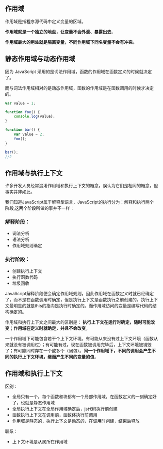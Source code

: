 ## 作用域

作用域是指程序源代码中定义变量的区域。

**作用域就是一个独立的地盘，让变量不会外泄、暴露出去**。

**作用域最大的用处就是隔离变量，不同作用域下同名变量不会有冲突。**

## 静态作用域与动态作用域

因为 JavaScript 采用的是词法作用域，函数的作用域在函数定义的时候就决定了。

而与词法作用域相对的是动态作用域，函数的作用域是在函数调用的时候才决定的。

```js
var value = 1;

function foo() {
    console.log(value);
}

function bar() {
    var value = 2;
    foo();
}

bar();
//2

```

## 作用域与执行上下文

许多开发人员经常混淆作用域和执行上下文的概念，误认为它们是相同的概念，但事实并非如此。

我们知道JavaScript属于解释型语言，JavaScript的执行分为：解释和执行两个阶段,这两个阶段所做的事并不一样：

### 解释阶段：

- 词法分析
- 语法分析
- 作用域规则确定

### 执行阶段：

- 创建执行上下文
- 执行函数代码
- 垃圾回收

JavaScript解释阶段便会确定作用域规则，因此作用域在函数定义时就已经确定了，而不是在函数调用时确定，但是执行上下文是函数执行之前创建的。执行上下文最明显的就是this的指向是执行时确定的。而作用域访问的变量是编写代码的结构确定的。

作用域和执行上下文之间最大的区别是：
**执行上下文在运行时确定，随时可能改变；作用域在定义时就确定，并且不会改变**。

一个作用域下可能包含若干个上下文环境。有可能从来没有过上下文环境（函数从来就没有被调用过）；有可能有过，现在函数被调用完毕后，上下文环境被销毁了；有可能同时存在一个或多个（闭包）。**同一个作用域下，不同的调用会产生不同的执行上下文环境，继而产生不同的变量的值**。











## 作用域和执行上下文

区别：

* 全局只有一个，每个函数和块都有一个局部作用域，在函数定义的一刻确定好了，也就是静态作用域
* 全局执行上下文在全局作用域确定后，js代码执行前创建
* 函数执行上下文在调用前，函数体执行前调用
* 作用域是静态的，执行上下文是动态的，在调用时创建，结束后释放

联系：

* 上下文环境是从属所在作用域

  

  



## 



 



